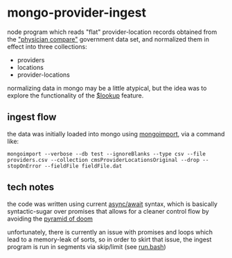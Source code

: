 # mongo-provider-ingest

node program which reads "flat" provider-location records obtained from the ["physician compare"](https://data.medicare.gov/data/physician-compare) government data set,
and normalized them in effect into three collections:

- providers
- locations
- provider-locations

normalizing data in mongo may be a little atypical, but the idea was to explore the functionality
of the [$lookup](https://docs.mongodb.com/manual/reference/operator/aggregation/lookup/) feature.

## ingest flow

the data was initially loaded into mongo using [mongoimport](https://docs.mongodb.com/manual/reference/program/mongoimport/), via a command like:

```
mongoimport --verbose --db test --ignoreBlanks --type csv --file providers.csv --collection cmsProviderLocationsOriginal --drop --stopOnError --fieldFile fieldFile.dat
```

## tech notes

the code was written using current [async/await](https://github.com/tc39/ecmascript-asyncawait) syntax,
which is basically syntactic-sugar over promises that allows for a cleaner control flow by avoiding the [pyramid of doom](https://en.wikipedia.org/wiki/Pyramid_of_doom_%28programming%29)

unfortunately, there is currently an issue with promises and loops which lead to a memory-leak of sorts,
so in order to skirt that issue, the ingest program is run in segments via skip/limit (see [run.bash](./run.bash))

